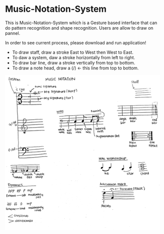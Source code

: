 # Music-Notation-System

This is Music-Notation-System which is a Gesture based interface that can do pattern recognition and shape recognition.
Users are allow to draw on pannel.

In order to see current process, please download and run application!

* To draw staff, draw a stroke East to West then West to East. 
* To daw a system, daw a stroke horizontally from left to right.
* To draw bar line, draw a stroke vertically from top to bottom.
* To draw a note head, draw a (/) <- this line from top to bottom.

![Music Notation](/music_note.JPG)
